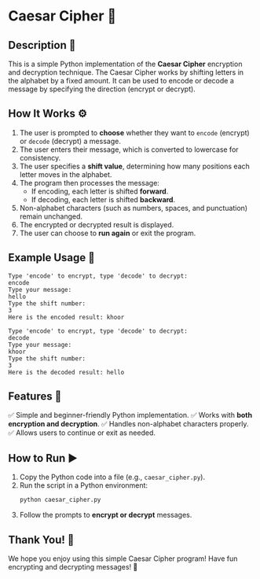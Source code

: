 # Caesar Cipher 🔐

## Description 📝
This is a simple Python implementation of the **Caesar Cipher** encryption and decryption technique. The Caesar Cipher works by shifting letters in the alphabet by a fixed amount. It can be used to encode or decode a message by specifying the direction (encrypt or decrypt).

## How It Works ⚙️
1. The user is prompted to **choose** whether they want to `encode` (encrypt) or `decode` (decrypt) a message.
2. The user enters their message, which is converted to lowercase for consistency.
3. The user specifies a **shift value**, determining how many positions each letter moves in the alphabet.
4. The program then processes the message:
   - If encoding, each letter is shifted **forward**.
   - If decoding, each letter is shifted **backward**.
5. Non-alphabet characters (such as numbers, spaces, and punctuation) remain unchanged.
6. The encrypted or decrypted result is displayed.
7. The user can choose to **run again** or exit the program.

## Example Usage 🎯
```plaintext
Type 'encode' to encrypt, type 'decode' to decrypt:
encode
Type your message:
hello
Type the shift number:
3
Here is the encoded result: khoor
```

```plaintext
Type 'encode' to encrypt, type 'decode' to decrypt:
decode
Type your message:
khoor
Type the shift number:
3
Here is the decoded result: hello
```

## Features 🚀
✅ Simple and beginner-friendly Python implementation.
✅ Works with **both encryption and decryption**.
✅ Handles non-alphabet characters properly.
✅ Allows users to continue or exit as needed.

## How to Run ▶️
1. Copy the Python code into a file (e.g., `caesar_cipher.py`).
2. Run the script in a Python environment:
   ```bash
   python caesar_cipher.py
   ```
3. Follow the prompts to **encrypt or decrypt** messages.

## Thank You! 🎉
We hope you enjoy using this simple Caesar Cipher program! Have fun encrypting and decrypting messages! 🔏

